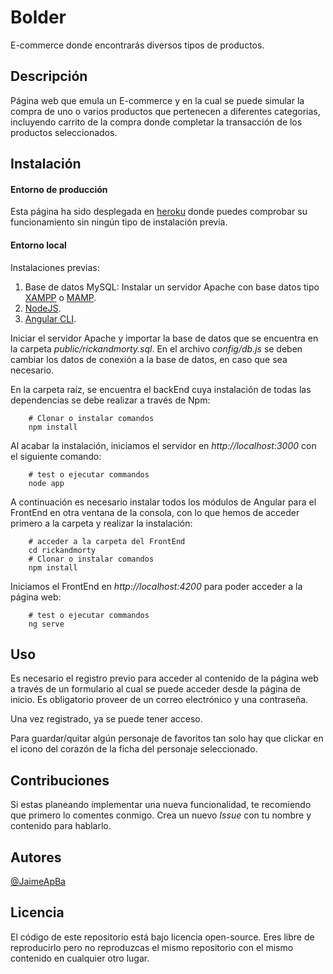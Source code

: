 # Bolder

E-commerce donde encontrarás diversos tipos de productos.
 
## Descripción

Página web que emula un E-commerce y en la cual se puede simular la compra de uno o varios productos que pertenecen a diferentes categorias, incluyendo carrito de la compra donde completar la transacción de los productos seleccionados.

## Instalación

#### Entorno de producción

Esta página ha sido desplegada en [heroku](https://secure-waters-20164.herokuapp.com/) donde puedes comprobar su funcionamiento sin ningún tipo de instalación previa.

#### Entorno local

Instalaciones previas:
1. Base de datos MySQL: Instalar un servidor Apache con base datos tipo [XAMPP](https://www.apachefriends.org/download.html) o [MAMP](https://www.mamp.info/en/downloads/).
2. [NodeJS](https://nodejs.org/en/).
3. [Angular CLI](https://angular.io/cli).

Iniciar el servidor Apache y importar la base de datos que se encuentra en la carpeta *public/rickandmorty.sql*. En el archivo *config/db.js* se deben cambiar los datos de conexión a la base de datos, en caso que sea necesario.

En la carpeta raíz, se encuentra el backEnd cuya instalación de todas las dependencias se debe realizar a través de Npm:

```shell
    # Clonar o instalar comandos
    npm install
```

Al acabar la instalación, iniciamos el servidor en *http://localhost:3000* con el siguiente comando:

```shell
    # test o ejecutar commandos
    node app
```

A continuación es necesario instalar todos los módulos de Angular para el FrontEnd en otra ventana de la consola, con lo que hemos de acceder primero a la carpeta y realizar la instalación:

```shell
    # acceder a la carpeta del FrontEnd
    cd rickandmorty
    # Clonar o instalar comandos
    npm install
```

Iniciamos el FrontEnd en *http://localhost:4200* para poder acceder a la página web:

```shell
    # test o ejecutar commandos
    ng serve
```

## Uso

Es necesario el registro previo para acceder al contenido de la página web a través de un formulario al cual se puede acceder desde la página de inicio. Es obligatorio proveer de un correo electrónico y una contraseña.

Una vez registrado, ya se puede tener acceso.

Para guardar/quitar algún personaje de favoritos tan solo hay que clickar en el icono del corazón de la ficha del personaje seleccionado.

## Contribuciones

Si estas planeando implementar una nueva funcionalidad, te recomiendo que primero lo comentes conmigo. Crea un nuevo *Issue* con tu nombre y contenido para hablarlo.

## Autores

[@JaimeApBa](https://github.com/JaimeApBa)

## Licencia

El código de este repositorio está bajo licencia open-source. Eres libre de reproducirlo pero no reproduzcas el mismo repositorio con el mismo contenido en cualquier otro lugar.


